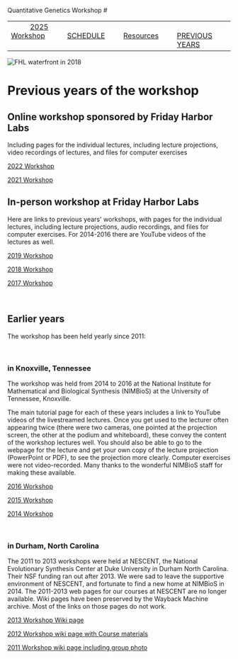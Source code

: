 Quantitative Genetics Workshop #

|        |        |        |    |
|--------|---------------------------------------------|--------------------|------------------------------------------|
| &nbsp;&nbsp;&nbsp;&nbsp;&nbsp;&nbsp;&nbsp;&nbsp;&nbsp; [2025 Workshop](/index.html) &nbsp;&nbsp;&nbsp;&nbsp;&nbsp;&nbsp;&nbsp;&nbsp;&nbsp; | &nbsp;&nbsp;&nbsp;&nbsp;&nbsp;&nbsp;&nbsp;&nbsp;&nbsp;&nbsp;&nbsp;&nbsp; [SCHEDULE](/2025/schedule.html) &nbsp;&nbsp;&nbsp;&nbsp;&nbsp;&nbsp;&nbsp;&nbsp;&nbsp; | &nbsp;&nbsp;&nbsp;&nbsp;&nbsp;&nbsp;&nbsp;&nbsp;&nbsp;&nbsp;&nbsp;&nbsp; [Resources](/2025/resources.html) &nbsp;&nbsp;&nbsp;&nbsp;&nbsp;&nbsp;&nbsp;&nbsp;&nbsp; | &nbsp;&nbsp;&nbsp;&nbsp;&nbsp;&nbsp;&nbsp;&nbsp;&nbsp; [PREVIOUS YEARS](/2025/previous.html) &nbsp;&nbsp;&nbsp;&nbsp;&nbsp;&nbsp; |


<div align="left">
<img src="/media/FHLimage2018b.jpg" alt="FHL waterfront in 2018">
</div>



# Previous years of the workshop #

## Online workshop sponsored by Friday Harbor Labs ##

Including pages for the individual lectures, including lecture projections, video recordings of lectures, and files for computer exercises

[2022 Workshop](https://EQGW.github.io/2022/schedule.html)

[2021 Workshop](https://EQGW.github.io/2021/schedule.html)

## In-person workshop at Friday Harbor Labs ##

Here are links to previous years' workshops, with pages for the individual lectures, including lecture projections, audio recordings, and files for computer exercises.  For 2014-2016 there are YouTube videos of the lectures as well.

[2019 Workshop](https://sites.uw.edu/fhleqg/)

[2018 Workshop](http://sites.uw.edu/fhleqg/schedule-2018/)

[2017 Workshop](http://sites.uw.edu/fhleqg/2017-schedule/)


&nbsp;

## Earlier years ##

The workshop has been held yearly since 2011:

&nbsp;

### in Knoxville, Tennessee ###

The workshop was held from 2014 to 2016 at the National Institute for Mathematical and Biological Synthesis (NIMBioS) at the University of Tennessee, Knoxville.

The main tutorial page for each of these years includes a link to YouTube videos of the livestreamed lectures.  Once you get used to the lecturer often appearing twice (there were two cameras, one pointed at the projection screen, the other at the podium and whiteboard), these convey the content of the workshop lectures well.  You should also be able to go to the webpage for the lecture and get your own copy of the lecture projection (PowerPoint or PDF), to see the projection more clearly.  Computer exercises were not video-recorded.  Many thanks to the wonderful NIMBioS staff for making these available.


[2016 Workshop](https://www.nimbios.org/tutorials/TT_eqg2016)


[2015 Workshop](https://www.nimbios.org/tutorials/TT_eqg2015)


[2014 Workshop](https://www.nimbios.org/tutorials/TT_eqg)

&nbsp;

### in Durham, North Carolina ###

The 2011 to 2013 workshops were held at NESCENT, the National Evolutionary Synthesis Center at Duke University in Durham North Carolina.  Their NSF funding ran out after 2013.  We were sad to leave the supportive environment of NESCENT, and fortunate to find a new home at NIMBioS in 2014.  The 2011-2013 web pages for our courses at NESCENT are no longer available.  Wiki pages have been preserved by the Wayback Machine archive. Most of the links on those pages do not work.


[2013 Workshop Wiki page](https://web.archive.org/web/20130517232805/https://academy.nescent.org/wiki/Evolutionary_quantitative_genetics)


[2012 Workshop wiki page with Course materials](https://web.archive.org/web/20121202111458/http://academy.nescent.org:80/wiki/Evolutionary_quantitative_genetics)


[2011 Workshop wiki page including group photo](https://web.archive.org/web/20130725033210/https://academy.nescent.org/wiki/2011_Evolutionary_quantitative_genetics)
